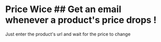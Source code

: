 # Price Wice ## Get an email whenever a product's price drops !

Just enter the product's url and wait for the price to change
